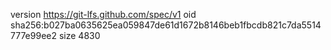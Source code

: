 version https://git-lfs.github.com/spec/v1
oid sha256:b027ba0635625ea059847de61d1672b8146beb1fbcdb821c7da5514777e99ee2
size 4830
